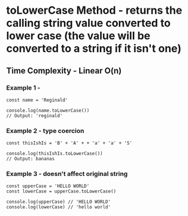 # toLowerCase Method - returns the calling string value converted to lower case (the value will be converted to a string if it isn't one)

## Time Complexity - Linear O(n)

### Example 1 -

```
const name = 'Reginald'

console.log(name.toLowerCase())
// Output: 'reginald'
```

### Example 2 - type coercion

```
const thisIshIs = 'B' + 'A' + + 'a' + 'a' + 'S'

console.log(thisIshIs.toLowerCase())
// Output: bananas
```

### Example 3 - doesn't affect original string

```
const upperCase = 'HELLO WORLD'
const lowerCase = upperCase.toLowerCase()

console.log(upperCase) // 'HELLO WORLD'
console.log(lowerCase) // 'hello world'
```
